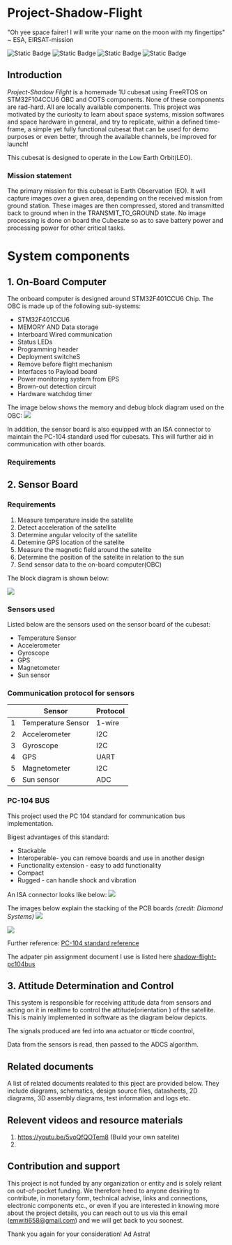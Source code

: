 # Project-Shadow-Flight
"Oh yee space fairer!
I will write your name on the moon with my fingertips"
~ ESA, EIRSAT-mission

![Static Badge](https://img.shields.io/badge/size-1U-blue)
![Static Badge](https://img.shields.io/badge/status-development-green)
![Static Badge](https://img.shields.io/badge/software-FreeRTOS-orange)
![Static Badge](https://img.shields.io/badge/MCU-STM32-purple)


## Introduction
*Project-Shadow Flight* is a homemade 1U cubesat using FreeRTOS on STM32F104CCU6 OBC 
and COTS components. None of these components are rad-hard. All are locally available 
components. This project was motivated by the curiosity to learn about space systems, 
mission softwares and space hardware in general, and try to replicate, within 
a defined time-frame,  a simple yet fully functional cubesat that can be used 
for demo purposes or even better, through the available channels, be improved for launch! 

This cubesat is designed to operate in the Low Earth Orbit(LEO). 

### Mission statement
The primary mission for this cubesat is Earth Observation (EO). It will capture images over
a given area, depending on the received mission from ground station. These images are then
compressed, stored and transmitted back to ground when in the TRANSMIT_TO_GROUND state. No image processing is 
done on board the Cubesate so as to save battery power and processing power for other critical 
tasks. 

# System components 
## 1. On-Board Computer 
The onboard computer is designed around STM32F401CCU6 Chip. 
The OBC is made up of the following sub-systems:
- STM32F401CCU6 
- MEMORY AND Data storage
- Interboard Wired communication 
- Status LEDs
- Programming header
- Deployment switcheS
- Remove before flight mechanism
- Interfaces to Payload board
- Power monitoring system from EPS
- Brown-out detection circuit 
- Hardware watchdog timer 

The image below shows the memory and debug block diagram used on the OBC:
![](./user-docs/images/obc-block.jpg)


In addition, the sensor board is also equipped with an ISA connector to maintain the PC-104 standard used 
ffor cubesats. This will further aid in communication with other boards.

### Requirements 

## 2. Sensor Board 
### Requirements 
1. Measure temperature inside the satellite
2. Detect acceleration of the satellite 
3. Determine angular velocity of the satellite
4. Detemine GPS location of the satelite
5. Measure the magnetic field around the satelite
6. Determine the position of the satelite in relation to the sun
7. Send sensor data to the on-board computer(OBC)

The block diagram is shown below:

![](./user-docs/images/sensor-board.png)

### Sensors used 
Listed below are the sensors used on the sensor board of the cubesat:
- Temperature Sensor
- Accelerometer
- Gyroscope
- GPS
- Magnetometer
- Sun sensor

### Communication protocol for sensors 
|   | Sensor             | Protocol |
|---|--------------------|----------|
| 1 | Temperature Sensor | 1-wire   |
| 2 | Accelerometer      | I2C      |
| 3 | Gyroscope          | I2C      |
| 4 | GPS                | UART     |
| 5 | Magnetometer       | I2C      |
| 6 | Sun sensor         | ADC      |

### PC-104 BUS
This project used the PC 104 standard for communication bus implementation. 

Bigest advantages of this standard:
- Stackable
- Interoperable- you can remove boards and use in another design
- Functionality extension - easy to add functionality
- Compact 
- Rugged - can handle shock and vibration 

An ISA connector looks like below: 
![](./user-docs/images/pc104-pcb.jpeg)

The images below explain the stacking of the PCB boards *(credit: Diamond Systems)*
![](./user-docs/images/pc104-dwg-500.gif)

![](./user-docs/images/pc104stack.gif)

Further reference: [PC-104 standard reference](https://www.diamondsystems.com/pc104)

The adpater pin assignment document I use is listed here [shadow-flight-pc104bus](https://docs.google.com/spreadsheets/d/11hD9y9vYMRVWSRXsNhsD9LqnLeL-uE_WEjQZ-0ekRwc/edit?usp=sharing)

## 3. Attitude Determination and Control
This system is responsible for receiving attitude data from sensors and acting on it in realtime 
to control the attitude(orientation ) of the satellite.
This is mainly implemented in software as the diagram below depicts.

The signals produced are fed into ana actuator or tticde coontrol,

Data from the sensors is read, then passed to the ADCS algorithm.

## Related documents
A list of related documents realated to this pject are provided below. They include diagrams, schematics,
design source files, datasheets, 2D diagrams, 3D assembly diagrams, test information and logs etc.

## Relevent videos and resource materials 
1. https://youtu.be/5voQfQOTem8 (Build your own satelite)
2. 

## Contribution and support
This project is not funded by any organization or entity and 
is solely reliant on out-of-pocket funding. 
We therefore heed to anyone desiring to contribute, 
in monetary form, technical advise, links and connections, 
electronic components etc., or even if you are interested in knowing more 
about the project details,
 you can reach out to us via this email (emwiti658@gmail.com) 
 and we will get back to you soonest.  

 Thank you again for your consideration! Ad Astra!

